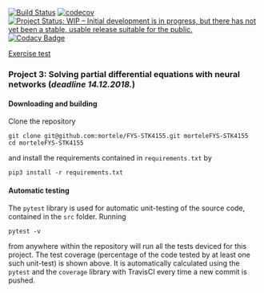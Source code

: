 [![Build Status](https://travis-ci.com/mortele/FYS-STK4155.svg?branch=master)](https://travis-ci.com/mortele/FYS-STK4155)
[![codecov](https://codecov.io/gh/mortele/FYS-STK4155/branch/master/graph/badge.svg)](https://codecov.io/gh/mortele/FYS-STK4155)
[![Project Status: WIP – Initial development is in progress, but there has not yet been a stable, usable release suitable for the public.](https://www.repostatus.org/badges/latest/wip.svg)](https://www.repostatus.org/#wip)
[![Codacy Badge](https://api.codacy.com/project/badge/Grade/435d7b5fb7a44d69a79081d68e8f71a6)](https://app.codacy.com/app/mortele/FYS-STK4155?utm_source=github.com&utm_medium=referral&utm_content=mortele/FYS-STK4155&utm_campaign=Badge_Grade_Settings)

[Exercise test](https://github.com/CompPhysics/MachineLearning/blob/master/doc/Projects/2018/Project3/pdf/Project3.pdf)

### Project 3: Solving partial differential equations with neural networks (*deadline 14.12.2018.*)

#### Downloading and building
Clone the repository
```
git clone git@github.com:mortele/FYS-STK4155.git morteleFYS-STK4155
cd morteleFYS-STK4155
```
and install the requirements contained in `requirements.txt` by 
```
pip3 install -r requirements.txt
```


#### Automatic testing
The `pytest` library is used for automatic unit-testing of the source code, contained in the `src` folder. Running 
```
pytest -v
``` 
from anywhere within the repository will run all the tests deviced for this project. The test coverage (percentage of the code tested by at least one such unit-test) is shown above. It is automatically calculated using the `pytest` and the `coverage` library with TravisCI every time a new commit is pushed. 